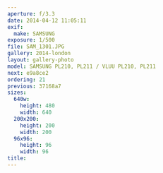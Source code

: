 ```yaml
---
aperture: f/3.3
date: 2014-04-12 11:05:11
exif:
  make: SAMSUNG
exposure: 1/500
file: SAM_1301.JPG
gallery: 2014-london
layout: gallery-photo
model: SAMSUNG PL210, PL211 / VLUU PL210, PL211
next: e9a8ce2
ordering: 21
previous: 37168a7
sizes:
  640w:
    height: 480
    width: 640
  200x200:
    height: 200
    width: 200
  96x96:
    height: 96
    width: 96
title: 
---
```

